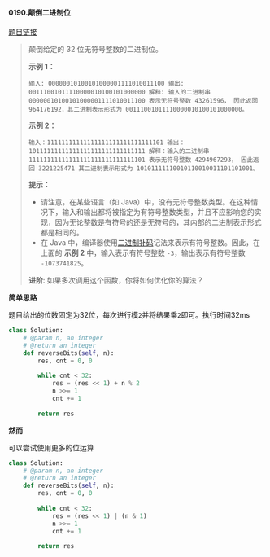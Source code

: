 #### 0190.颠倒二进制位

[题目链接](https://leetcode-cn.com/problems/reverse-bits/)

> 颠倒给定的 32 位无符号整数的二进制位。
>
>  
>
> **示例 1：**
>
> `
> 输入: 00000010100101000001111010011100
> 输出: 00111001011110000010100101000000
> 解释: 输入的二进制串 00000010100101000001111010011100 表示无符号整数 43261596，
>       因此返回 964176192，其二进制表示形式为 00111001011110000010100101000000。
> `
>
> **示例 2：**
>
> `
> 输入：11111111111111111111111111111101
> 输出：10111111111111111111111111111111
> 解释：输入的二进制串 11111111111111111111111111111101 表示无符号整数 4294967293，
>       因此返回 3221225471 其二进制表示形式为 10101111110010110010011101101001。
> `
>
>  
>
> **提示：**
>
> - 请注意，在某些语言（如 Java）中，没有无符号整数类型。在这种情况下，输入和输出都将被指定为有符号整数类型，并且不应影响您的实现，因为无论整数是有符号的还是无符号的，其内部的二进制表示形式都是相同的。
> - 在 Java 中，编译器使用[二进制补码](https://baike.baidu.com/item/%E4%BA%8C%E8%BF%9B%E5%88%B6%E8%A1%A5%E7%A0%81/5295284)记法来表示有符号整数。因此，在上面的 **示例 2** 中，输入表示有符号整数 `-3`，输出表示有符号整数 `-1073741825`。
>
>  
>
> **进阶**:
> 如果多次调用这个函数，你将如何优化你的算法？

**简单思路**

题目给出的位数固定为32位，每次进行模`2`并将结果乘`2`即可。执行时间32ms

```python
class Solution:
    # @param n, an integer
    # @return an integer
    def reverseBits(self, n):
        res, cnt = 0, 0
        
        while cnt < 32:
            res = (res << 1) + n % 2
            n >>= 1
            cnt += 1
        
        return res
```

**然而**

可以尝试使用更多的位运算

```python
class Solution:
    # @param n, an integer
    # @return an integer
    def reverseBits(self, n):
        res, cnt = 0, 0
        
        while cnt < 32:
            res = (res << 1) | (n & 1)
            n >>= 1
            cnt += 1
        
        return res
```

